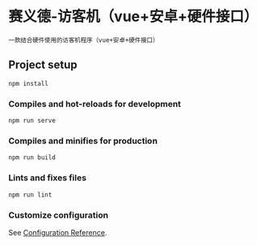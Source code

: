 # 赛义德-访客机（vue+安卓+硬件接口）

```
一款结合硬件使用的访客机程序（vue+安卓+硬件接口）
```

## Project setup

```
npm install
```

### Compiles and hot-reloads for development

```
npm run serve
```

### Compiles and minifies for production

```
npm run build
```

### Lints and fixes files

```
npm run lint
```

### Customize configuration

See [Configuration Reference](https://cli.vuejs.org/config/).

